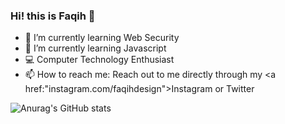 ### Hi! this is Faqih 👋

- 🌱 I’m currently learning Web Security
- 🌱 I’m currently learning Javascript
- 💻 Computer Technology Enthusiast
- 📫 How to reach me: Reach out to me directly through my <a href:"instagram.com/faqihdesign">Instagram<a> or Twitter

![Anurag's GitHub stats](https://github-readme-stats.vercel.app/api?username=faqiih&show_icons=true&theme=github_dark)
